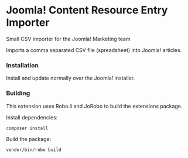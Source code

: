 # Joomla! Content Resource Entry Importer

Small CSV importer for the Joomla! Marketing team 
 
Imports a comma separated CSV file (spreadsheet) into Joomla!
articles.

### Installation

Install and update normally over the Joomla! installer. 
 
### Building

This extension uses Robo.li and JoRobo to build the extensions package.

Install dependencies:

`composer install`

Build the package:

`vendor/bin/robo build`